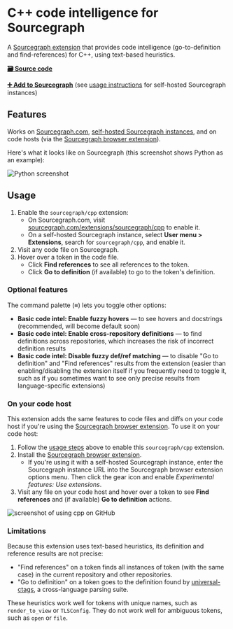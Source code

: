 # C++ code intelligence for Sourcegraph

A [Sourcegraph extension](https://docs.sourcegraph.com/extensions) that provides code intelligence (go-to-definition and find-references) for C++, using text-based heuristics.

[**🗃️ Source code**](https://github.com/sourcegraph/sourcegraph-cpp)

[**➕ Add to Sourcegraph**](https://sourcegraph.com/extensions/sourcegraph/cpp) (see [usage instructions](#usage) for self-hosted Sourcegraph instances)

## Features

Works on [Sourcegraph.com](https://sourcegraph.com), [self-hosted Sourcegraph instances](https://docs.sourcegraph.com/#quickstart), and on code hosts (via the [Sourcegraph browser extension](https://docs.sourcegraph.com/integration/browser_extension)).

Here's what it looks like on Sourcegraph (this screenshot shows Python as an example):

![Python screenshot](https://user-images.githubusercontent.com/1976/50882679-68768580-139a-11e9-8e58-a756c5bf4fb0.png)

## Usage

1. Enable the `sourcegraph/cpp` extension:
   - On Sourcegraph.com, visit [sourcegraph.com/extensions/sourcegraph/cpp](https://sourcegraph.com/extensions/sourcegraph/$LANGNAME) to enable it.
   - On a self-hosted Sourcegraph instance, select **User menu > Extensions**, search for `sourcegraph/cpp`, and enable it.
1. Visit any code file on Sourcegraph.
1. Hover over a token in the code file.
   - Click **Find references** to see all references to the token.
   - Click **Go to definition** (if available) to go to the token's definition.

### Optional features

The command palette (<kbd>≡</kbd>) lets you toggle other options:

- **Basic code intel: Enable fuzzy hovers** — to see hovers and docstrings (recommended, will become default soon)
- **Basic code intel: Enable cross-repository definitions** — to find definitions across repositories, which increases the risk of incorrect definition results
- **Basic code intel: Disable fuzzy def/ref matching** — to disable "Go to definition" and "Find references" results from the extension (easier than enabling/disabling the extension itself if you frequently need to toggle it, such as if you sometimes want to see only precise results from language-specific extensions)

### On your code host

This extension adds the same features to code files and diffs on your code host if you're using the [Sourcegraph browser extension](https://docs.sourcegraph.com/integration/browser_extension). To use it on your code host:

1. Follow the [usage steps](#usage) above to enable this `sourcegraph/cpp` extension.
1. Install the [Sourcegraph browser extension](https://docs.sourcegraph.com/integration/browser_extension).
   - If you're using it with a self-hosted Sourcegraph instance, enter the Sourcegraph instance URL into the Sourcegraph browser extension options menu. Then click the gear icon and enable *Experimental features: Use extensions*.
1. Visit any file on your code host and hover over a token to see **Find references** and (if available) **Go to definition** actions.

![screenshot of using cpp on GitHub](https://user-images.githubusercontent.com/1976/50882271-0c5f3180-1399-11e9-9697-e4e4fa4e29e9.png)

### Limitations

Because this extension uses text-based heuristics, its definition and reference results are not precise:

- "Find references" on a token finds all instances of token (with the same case) in the current repository and other repositories.
- "Go to definition" on a token goes to the definition found by [universal-ctags](https://github.com/universal-ctags/ctags), a cross-language parsing suite.

These heuristics work well for tokens with unique names, such as `render_to_view` or `TLSConfig`. They do not work well for ambiguous tokens, such as `open` or `file`.
